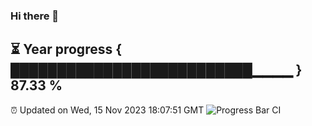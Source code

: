 ### Hi there 👋
⏳ Year progress { ██████████████████████████▁▁▁▁ } 87.33 %
---
⏰ Updated on Wed, 15 Nov 2023 18:07:51 GMT
![Progress Bar CI](https://github.com/Moyi321/Moyi321/workflows/Progress%20Bar%20CI/badge.svg)
